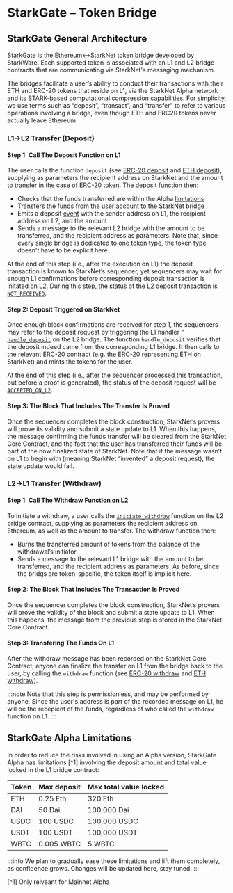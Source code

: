 # StarkGate – Token Bridge

## StarkGate General Architecture

StarkGate is the Ethereum↔StarkNet token bridge developed by StarkWare. Each supported token is associated with an L1 and L2 bridge contracts that are communicating via StarkNet's messaging mechanism.

The bridges facilitate a user’s ability to conduct their transactions with their ETH and ERC-20 tokens that reside on L1, via the StarkNet Alpha network and its STARK-based computational compression capabilities. For simplicity, we use terms such as “deposit”, “transact”, and “transfer” to refer to various operations involving a bridge, even though ETH and ERC20 tokens never actually leave Ethereum.

### L1→L2 Transfer (Deposit)

#### Step 1: Call The Deposit Function on L1

The user calls the function `deposit` (see [ERC-20 deposit](https://github.com/starkware-libs/starkgate-contracts/blob/28f4032b101003b2c6682d753ea61c86b732012c/src/starkware/starknet/apps/starkgate/solidity/StarknetERC20Bridge.sol#L10) and [ETH deposit](https://github.com/starkware-libs/starkgate-contracts/blob/28f4032b101003b2c6682d753ea61c86b732012c/src/starkware/starknet/apps/starkgate/solidity/StarknetEthBridge.sol#L10)), supplying as parameters the recipient address on StarkNet and the amount to transfer in the case of ERC-20 token. The deposit function then:

- Checks that the funds transferred are within the Alpha [limitations](./token-bridge.md#starkgate-alpha-limitations)
- Transfers the funds from the user account to the StarkNet bridge
- Emits a deposit [event](https://github.com/starkware-libs/starkgate-contracts/blob/28f4032b101003b2c6682d753ea61c86b732012c/src/starkware/starknet/apps/starkgate/solidity/StarknetTokenBridge.sol#L101) with the sender address on L1, the recipient address on L2, and the amount
- Sends a message to the relevant L2 bridge with the amount to be transferred, and the recipient address as parameters. Note that, since every single bridge is dedicated to one token type, the token type doesn't have to be explicit here.

At the end of this step (i.e., after the execution on L1) the deposit transaction is known to StarkNet’s sequencer, yet sequencers may wait for enough L1 confirmations before corresponding deposit transaction is initated on L2. During this step, the status of the L2 deposit transaction is [`NOT_RECEIVED`](../Blocks/transaction-life-cycle.md#not_received).

#### Step 2: Deposit Triggered on StarkNet

Once enough block confirmations are received for step 1, the sequencers may refer to the deposit request by triggering the L1 handler “
[`handle_deposit`](https://github.com/starkware-libs/starkgate-contracts/blob/28f4032b101003b2c6682d753ea61c86b732012c/src/starkware/starknet/apps/starkgate/cairo/token_bridge.cairo#L135) on the L2 bridge. The function `handle_deposit` verifies that the deposit indeed came from the corresponding L1 bridge. It then calls to the relevant ERC-20 contract (e.g. the ERC-20 representing ETH on StarkNet) and mints the tokens for the user.

At the end of this step (i.e., after the sequencer processed this transaction, but before a proof is generated), the status of the deposit request will be [`ACCEPTED_ON_L2`](../Blocks/transaction-life-cycle.md#accepted_on_l2).

#### Step 3: The Block That Includes The Transfer Is Proved

Once the sequencer completes the block construction, StarkNet’s provers will prove its validity and submit a state update to L1. When this happens, the message confirming the funds transfer will be cleared from the StarkNet Core Contract, and the fact that the user has transferred their funds will be part of the now finalized state of StarkNet. Note that if the message wasn’t on L1 to begin with (meaning StarkNet “invented” a deposit request), the state update would fail.

### L2→L1 Transfer (Withdraw)

#### Step 1: Call The Withdraw Function on L2

To initiate a withdraw, a user calls the [`initiate_withdraw`](https://github.com/starkware-libs/starkgate-contracts/blob/28f4032b101003b2c6682d753ea61c86b732012c/src/starkware/starknet/apps/starkgate/cairo/token_bridge.cairo#L103) function on the L2 bridge contract, supplying as parameters the recipient address on Ethereum, as well as the amount to transfer. The withdraw function then:

- Burns the transferred amount of tokens from the balance of the withdrawal’s initiator
- Sends a message to the relevant L1 bridge with the amount to be transferred, and the recipient address as parameters. As before, since the bridgs are token-specific, the token itself is implicit here.

#### Step 2: The Block That Includes The Transaction Is Proved

Once the sequencer completes the block construction, StarkNet’s provers will prove the validity of the block and submit a state update to L1. When this happens, the message from the previous step is stored in the StarkNet Core Contract.

#### Step 3: Transfering The Funds On L1

After the withdraw message has been recorded on the StarkNet Core Contract, anyone can finalize the transfer on L1 from the bridge back to the user, by calling the `withdraw` function (see [ERC-20 withdraw](https://github.com/starkware-libs/starkgate-contracts/blob/28f4032b101003b2c6682d753ea61c86b732012c/src/starkware/starknet/apps/starkgate/solidity/StarknetERC20Bridge.sol#L19) and [ETH withdraw](https://github.com/starkware-libs/starkgate-contracts/blob/28f4032b101003b2c6682d753ea61c86b732012c/src/starkware/starknet/apps/starkgate/solidity/StarknetEthBridge.sol#L16)).

:::note
Note that this step is permissionless, and may be performed by anyone. Since the user's address is part of the recorded message on L1, he will be the recepient of the funds, regardless of who called the `withdraw` function on L1.
:::

## StarkGate Alpha Limitations

In order to reduce the risks involved in using an Alpha version, StarkGate Alpha has limitations [^1] involving the deposit amount and total value locked in the L1 bridge contract:

| Token | Max deposit | Max total value locked |
| ----- | ----------- | ---------------------- |
| ETH   | 0.25 Eth    | 320 Eth                |
| DAI   | 50 Dai      | 100,000 Dai            |
| USDC  | 100 USDC    | 100,000 USDC           |
| USDT  | 100 USDT    | 100,000 USDT           |
| WBTC  | 0.005 WBTC  | 5 WBTC                 |

:::info
We plan to gradually ease these limitations and lift them completely, as confidence grows.
Changes will be updated here, stay tuned.
:::

[^1] Only relveant for Mainnet Alpha
